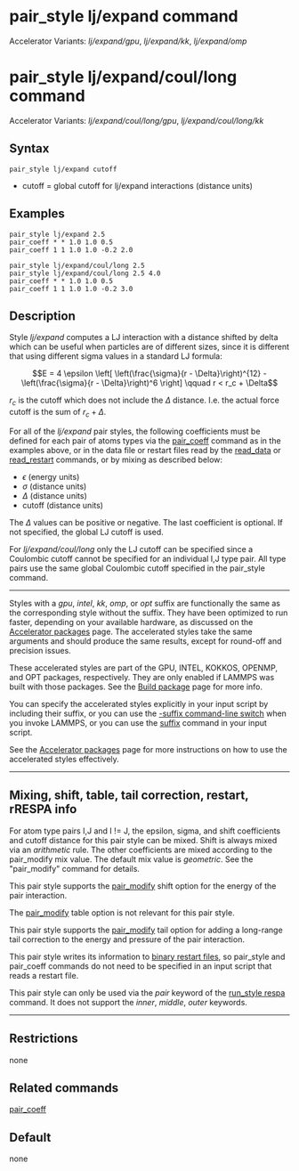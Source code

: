 # pair_style lj/expand command

Accelerator Variants: *lj/expand/gpu*, *lj/expand/kk*, *lj/expand/omp*

# pair_style lj/expand/coul/long command

Accelerator Variants: *lj/expand/coul/long/gpu*,
*lj/expand/coul/long/kk*

## Syntax

``` LAMMPS
pair_style lj/expand cutoff
```

-   cutoff = global cutoff for lj/expand interactions (distance units)

## Examples

``` LAMMPS
pair_style lj/expand 2.5
pair_coeff * * 1.0 1.0 0.5
pair_coeff 1 1 1.0 1.0 -0.2 2.0

pair_style lj/expand/coul/long 2.5
pair_style lj/expand/coul/long 2.5 4.0
pair_coeff * * 1.0 1.0 0.5
pair_coeff 1 1 1.0 1.0 -0.2 3.0
```

## Description

Style *lj/expand* computes a LJ interaction with a distance shifted by
delta which can be useful when particles are of different sizes, since
it is different that using different sigma values in a standard LJ
formula:

$$E = 4 \epsilon \left[ \left(\frac{\sigma}{r - \Delta}\right)^{12} -
  \left(\frac{\sigma}{r - \Delta}\right)^6 \right]
  \qquad r < r_c + \Delta$$

$r_c$ is the cutoff which does not include the $\Delta$ distance. I.e.
the actual force cutoff is the sum of $r_c +
\Delta$.

For all of the *lj/expand* pair styles, the following coefficients must
be defined for each pair of atoms types via the [pair_coeff](pair_coeff)
command as in the examples above, or in the data file or restart files
read by the [read_data](read_data) or [read_restart](read_restart)
commands, or by mixing as described below:

-   $\epsilon$ (energy units)
-   $\sigma$ (distance units)
-   $\Delta$ (distance units)
-   cutoff (distance units)

The $\Delta$ values can be positive or negative. The last coefficient is
optional. If not specified, the global LJ cutoff is used.

For *lj/expand/coul/long* only the LJ cutoff can be specified since a
Coulombic cutoff cannot be specified for an individual I,J type pair.
All type pairs use the same global Coulombic cutoff specified in the
pair_style command.

------------------------------------------------------------------------

Styles with a *gpu*, *intel*, *kk*, *omp*, or *opt* suffix are
functionally the same as the corresponding style without the suffix.
They have been optimized to run faster, depending on your available
hardware, as discussed on the [Accelerator packages](Speed_packages)
page. The accelerated styles take the same arguments and should produce
the same results, except for round-off and precision issues.

These accelerated styles are part of the GPU, INTEL, KOKKOS, OPENMP, and
OPT packages, respectively. They are only enabled if LAMMPS was built
with those packages. See the [Build package](Build_package) page for
more info.

You can specify the accelerated styles explicitly in your input script
by including their suffix, or you can use the [-suffix command-line
switch](Run_options) when you invoke LAMMPS, or you can use the
[suffix](suffix) command in your input script.

See the [Accelerator packages](Speed_packages) page for more
instructions on how to use the accelerated styles effectively.

------------------------------------------------------------------------

## Mixing, shift, table, tail correction, restart, rRESPA info

For atom type pairs I,J and I != J, the epsilon, sigma, and shift
coefficients and cutoff distance for this pair style can be mixed. Shift
is always mixed via an *arithmetic* rule. The other coefficients are
mixed according to the pair_modify mix value. The default mix value is
*geometric*. See the \"pair_modify\" command for details.

This pair style supports the [pair_modify](pair_modify) shift option for
the energy of the pair interaction.

The [pair_modify](pair_modify) table option is not relevant for this
pair style.

This pair style supports the [pair_modify](pair_modify) tail option for
adding a long-range tail correction to the energy and pressure of the
pair interaction.

This pair style writes its information to [binary restart
files](restart), so pair_style and pair_coeff commands do not need to be
specified in an input script that reads a restart file.

This pair style can only be used via the *pair* keyword of the
[run_style respa](run_style) command. It does not support the *inner*,
*middle*, *outer* keywords.

------------------------------------------------------------------------

## Restrictions

none

## Related commands

[pair_coeff](pair_coeff)

## Default

none
